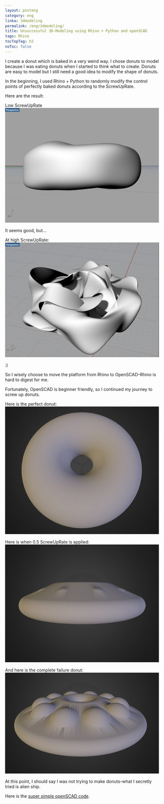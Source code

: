 ```yaml
---
layout: posteng
category: eng
linka: 3dmodeling
permalink: /eng/3dmodeling/
title: Unsuccessful 3D-Modeling using Rhino + Python and openSCAD
tags: Rhino
tocTopTag: h2
noToc: false
---
```


I create a donut which is baked in a very weird way. I chose donuts to model because I was eating donuts when I started to think what to create. Donuts are easy to model but I still need a good idea to modify the shape of donuts.

In the beginning, I used Rhino + Python to randomly modify the control points of perfectly baked donuts according to the ScrewUpRate.

Here are the result:

Low ScrewUpRate
![Low ScrewUpRate](/media/img/lowscrew.png)


It seems good, but…


At high ScrewUpRate:
![high ScrewUpRate](/media/img/highscrew.png)


:)


So I wisely choose to move the platform from Rhino to OpenSCAD–Rhino is hard to digest for me.

Fortunately, OpenSCAD is beginner friendly, so I continued my journey to screw up donuts.

Here is the perfect donut:
![Perfect](/media/img/perfect.jpg)


Here is when 0.5 ScrewUpRate is applied:
![0.5](/media/img/halfscrew.jpg)


And here is the complete failure donut:
![1](/media/img/fullscrew.jpg)


At this point, I should say I was not trying to make donuts–what I secretly tried is alien ship.

Here is the [super simple openSCAD code](https://github.com/chenlianMT/SCAD-Model).